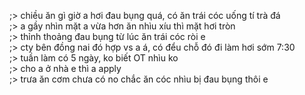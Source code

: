 ;> chiều ăn gì giờ a hơi đau bụng quá, có ăn trái cóc uống tí trà đá<br>
;> a gầy nhìn mặt a vừa hơn ăn nhìu xíu thì mặt hơi tròn<br>
;> thỉnh thoảng đau bụng từ lúc ăn trái cóc ròi e<br>
;> cty bên đồng nai đó hợp vs a á, có đểu chỗ đó đi làm hơi sớm 7:30<br>
;> tuần làm có 5 ngày, ko biết OT nhìu ko<br>
;> cho a ở nhà e thì a apply<br>
;> trưa ăn cơm chưa có no chắc ăn cóc nhìu bị đau bụng thôi e
